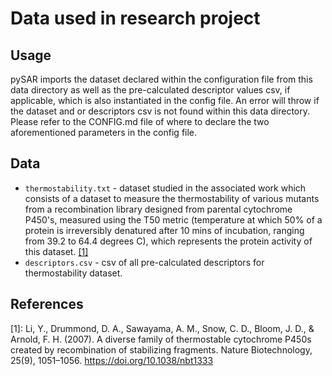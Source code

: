 # Data used in research project 

Usage
-----
pySAR imports the dataset declared within the configuration file from this data directory as well as the pre-calculated descriptor values csv, if applicable, which is also instantiated in the config file. An error will throw if the dataset and or descriptors csv is not found within this data directory. Please refer to the CONFIG.md file of where to declare the two aforementioned parameters in the config file.

Data
-----
* `thermostability.txt` - dataset studied in the associated work which consists of a dataset to measure the thermostability of various mutants from a recombination library designed from parental cytochrome P450's, measured using the T50 metric (temperature at which 50% of a protein is irreversibly denatured after 10 mins of incubation, ranging from 39.2 to 64.4 degrees C), which represents the protein activity of this dataset. [[1]](#references)
* `descriptors.csv` - csv of all pre-calculated descriptors for thermostability dataset. 


References
----------
\[1\]: Li, Y., Drummond, D. A., Sawayama, A. M., Snow, C. D., Bloom, J. D., & Arnold, F. H. (2007). A diverse family of thermostable cytochrome P450s created by recombination of stabilizing fragments. Nature Biotechnology, 25(9), 1051–1056. https://doi.org/10.1038/nbt1333 <br>